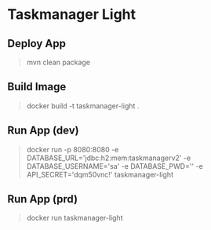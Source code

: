 # Taskmanager Light

## Deploy App
> mvn clean package

## Build Image
> docker build -t taskmanager-light .

## Run App (dev)
> docker run -p 8080:8080 -e DATABASE_URL='jdbc:h2:mem:taskmanagerv2' -e DATABASE_USERNAME='sa' -e DATABASE_PWD='' -e API_SECRET='dqm50vnc!' taskmanager-light

## Run App (prd)
> docker run taskmanager-light